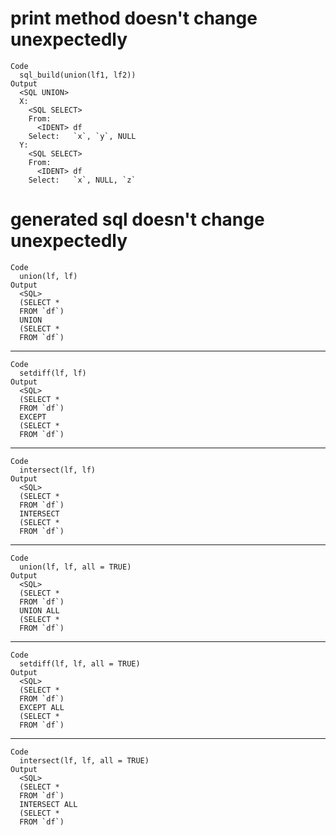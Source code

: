 # print method doesn't change unexpectedly

    Code
      sql_build(union(lf1, lf2))
    Output
      <SQL UNION>
      X:
        <SQL SELECT>
        From:
          <IDENT> df
        Select:   `x`, `y`, NULL
      Y:
        <SQL SELECT>
        From:
          <IDENT> df
        Select:   `x`, NULL, `z`

# generated sql doesn't change unexpectedly

    Code
      union(lf, lf)
    Output
      <SQL>
      (SELECT *
      FROM `df`)
      UNION
      (SELECT *
      FROM `df`)

---

    Code
      setdiff(lf, lf)
    Output
      <SQL>
      (SELECT *
      FROM `df`)
      EXCEPT
      (SELECT *
      FROM `df`)

---

    Code
      intersect(lf, lf)
    Output
      <SQL>
      (SELECT *
      FROM `df`)
      INTERSECT
      (SELECT *
      FROM `df`)

---

    Code
      union(lf, lf, all = TRUE)
    Output
      <SQL>
      (SELECT *
      FROM `df`)
      UNION ALL
      (SELECT *
      FROM `df`)

---

    Code
      setdiff(lf, lf, all = TRUE)
    Output
      <SQL>
      (SELECT *
      FROM `df`)
      EXCEPT ALL
      (SELECT *
      FROM `df`)

---

    Code
      intersect(lf, lf, all = TRUE)
    Output
      <SQL>
      (SELECT *
      FROM `df`)
      INTERSECT ALL
      (SELECT *
      FROM `df`)

